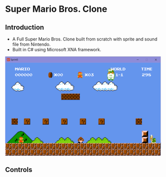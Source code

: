 # Super Mario Bros. Clone
## Introduction
- A Full Super Mario Bros. Clone built from scratch with sprite and sound file from Nintendo.
- Built in C# using Microsoft XNA framework.

![](Images/marioImg.png)

## Controls

## 
